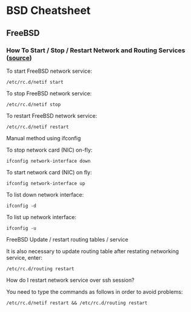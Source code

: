 # BSD Cheatsheet

## FreeBSD

### How To Start / Stop / Restart Network and Routing Services ([source](https://www.cyberciti.biz/tips/freebsd-how-to-start-restart-stop-network-service.html))

To start FreeBSD network service:

`/etc/rc.d/netif start`

To stop FreeBSD network service:

`/etc/rc.d/netif stop`

To restart FreeBSD network service:

`/etc/rc.d/netif restart`

Manual method using ifconfig

To stop network card (NIC) on-fly:

`ifconfig network-interface down`

To start network card (NIC) on fly:

`ifconfig network-interface up`

To list down network interface:

`ifconfig -d`

To list up network interface:

`ifconfig -u`

FreeBSD Update / restart routing tables / service

It is also necessary to update routing table after restating networking service, enter:

`/etc/rc.d/routing restart`

How do I restart network service over ssh session?

You need to type the commands as follows in order to avoid problems:

`/etc/rc.d/netif restart && /etc/rc.d/routing restart`
